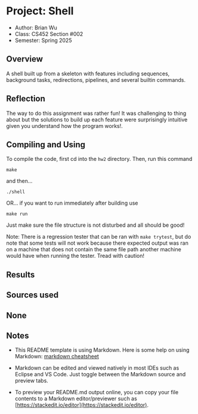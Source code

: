 # Project: Shell

* Author: Brian Wu
* Class: CS452 Section #002
* Semester: Spring 2025

## Overview

A shell built up from a skeleton with features including sequences, background tasks, redirections, pipelines, and several builtin commands.

## Reflection

The way to do this assignment was rather fun! It was challenging to thing about but the solutions to build up each feature were surprisingly intuitive given you understand how the program works!.

## Compiling and Using

To compile the code, first cd into the `hw2` directory.
Then, run this command 

```make```

and then...

```./shell```

OR... if you want to run immediately after building use

```make run```

Just make sure the file structure is not disturbed and all should be good!

Note: There is a regression tester that can be ran with ```make trytest```, but do note that some tests will not work because there expected output was ran on a machine that does not contain the same file path another machine would have when running the tester. Tread with caution!

## Results 



## Sources used

None
----------

## Notes

* This README template is using Markdown. Here is some help on using Markdown: 
[markdown cheatsheet](https://github.com/adam-p/markdown-here/wiki/Markdown-Cheatsheet)


* Markdown can be edited and viewed natively in most IDEs such as Eclipse and VS Code. Just toggle
between the Markdown source and preview tabs.

* To preview your README.md output online, you can copy your file contents to a Markdown editor/previewer
such as [https://stackedit.io/editor](https://stackedit.io/editor).
